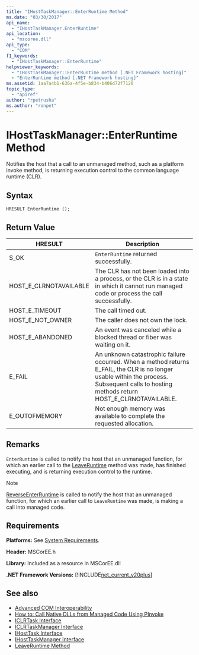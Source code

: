 ```yaml
---
title: "IHostTaskManager::EnterRuntime Method"
ms.date: "03/30/2017"
api_name: 
  - "IHostTaskManager.EnterRuntime"
api_location: 
  - "mscoree.dll"
api_type: 
  - "COM"
f1_keywords: 
  - "IHostTaskManager::EnterRuntime"
helpviewer_keywords: 
  - "IHostTaskManager::EnterRuntime method [.NET Framework hosting]"
  - "EnterRuntime method [.NET Framework hosting]"
ms.assetid: 1aa7a4b1-636a-4f5e-b834-b406d72f7120
topic_type: 
  - "apiref"
author: "rpetrusha"
ms.author: "ronpet"
---
```

# IHostTaskManager::EnterRuntime Method
Notifies the host that a call to an unmanaged method, such as a platform invoke method, is returning execution control to the common language runtime (CLR).  
  
## Syntax  
  
```  
HRESULT EnterRuntime ();  
```  
  
## Return Value  
  
|HRESULT|Description|  
|-------------|-----------------|  
|S_OK|`EnterRuntime` returned successfully.|  
|HOST_E_CLRNOTAVAILABLE|The CLR has not been loaded into a process, or the CLR is in a state in which it cannot run managed code or process the call successfully.|  
|HOST_E_TIMEOUT|The call timed out.|  
|HOST_E_NOT_OWNER|The caller does not own the lock.|  
|HOST_E_ABANDONED|An event was canceled while a blocked thread or fiber was waiting on it.|  
|E_FAIL|An unknown catastrophic failure occurred. When a method returns E_FAIL, the CLR is no longer usable within the process. Subsequent calls to hosting methods return HOST_E_CLRNOTAVAILABLE.|  
|E_OUTOFMEMORY|Not enough memory was available to complete the requested allocation.|  
  
## Remarks  
 `EnterRuntime` is called to notify the host that an unmanaged function, for which an earlier call to the [LeaveRuntime](../../../../docs/framework/unmanaged-api/hosting/ihosttaskmanager-leaveruntime-method.md) method was made, has finished executing, and is returning execution control to the runtime.  
  
> [!NOTE]
>  [ReverseEnterRuntime](../../../../docs/framework/unmanaged-api/hosting/ihosttaskmanager-reverseenterruntime-method.md) is called to notify the host that an unmanaged function, for which an earlier call to `LeaveRuntime` was made, is making a call into managed code.  
  
## Requirements  
 **Platforms:** See [System Requirements](../../../../docs/framework/get-started/system-requirements.md).  
  
 **Header:** MSCorEE.h  
  
 **Library:** Included as a resource in MSCorEE.dll  
  
 **.NET Framework Versions:** [!INCLUDE[net_current_v20plus](../../../../includes/net-current-v20plus-md.md)]  
  
## See also
- [Advanced COM Interoperability](https://docs.microsoft.com/previous-versions/dotnet/netframework-4.0/bd9cdfyx)
- [How to: Call Native DLLs from Managed Code Using PInvoke](/cpp/dotnet/how-to-call-native-dlls-from-managed-code-using-pinvoke)
- [ICLRTask Interface](../../../../docs/framework/unmanaged-api/hosting/iclrtask-interface.md)
- [ICLRTaskManager Interface](../../../../docs/framework/unmanaged-api/hosting/iclrtaskmanager-interface.md)
- [IHostTask Interface](../../../../docs/framework/unmanaged-api/hosting/ihosttask-interface.md)
- [IHostTaskManager Interface](../../../../docs/framework/unmanaged-api/hosting/ihosttaskmanager-interface.md)
- [LeaveRuntime Method](../../../../docs/framework/unmanaged-api/hosting/ihosttaskmanager-leaveruntime-method.md)
